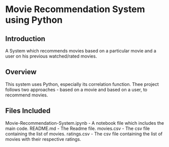 # Movie Recommendation System using Python

## Introduction
A System which recommends movies based on a particular movie and a user on his previous watched/rated movies.

## Overview
This system uses Python, especially its correlation function. Thee project follows two approaches - based on a movie and based on a user, to recommend movies.

## Files Included
Movie-Recommendation-System.ipynb - A notebook file which includes the main code.
README.md - The Readme file.
movies.csv - The csv file containing the list of movies.
ratings.csv - The csv file containing the list of movies with their respective ratings.
